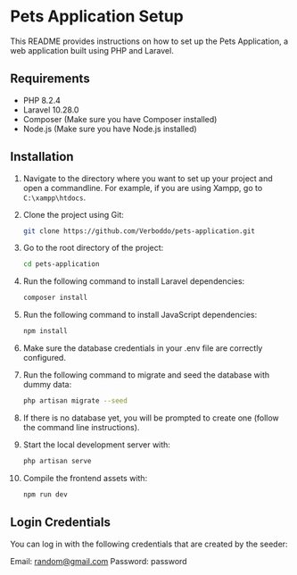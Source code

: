 # Pets Application Setup

This README provides instructions on how to set up the Pets Application, a web application built using PHP and Laravel.

## Requirements

- PHP 8.2.4
- Laravel 10.28.0
- Composer (Make sure you have Composer installed)
- Node.js (Make sure you have Node.js installed)

## Installation

1. Navigate to the directory where you want to set up your project and open a commandline. For example, if you are using Xampp, go to `C:\xampp\htdocs`.

2. Clone the project using Git:

   ```bash
   git clone https://github.com/Verboddo/pets-application.git

3. Go to the root directory of the project:
   ```bash
   cd pets-application

4. Run the following command to install Laravel dependencies:
   ```bash
   composer install

5. Run the following command to install JavaScript dependencies:
   ```bash
   npm install

6. Make sure the database credentials in your .env file are correctly configured.

7. Run the following command to migrate and seed the database with dummy data:
   ```bash
   php artisan migrate --seed

8. If there is no database yet, you will be prompted to create one (follow the command line instructions).

9. Start the local development server with:
   ```bash
   php artisan serve

10. Compile the frontend assets with:
    ```bash
    npm run dev

## Login Credentials

You can log in with the following credentials that are created by the seeder:

Email: random@gmail.com
Password: password

